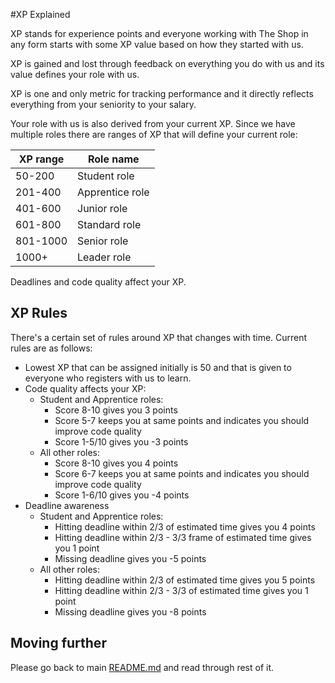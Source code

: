 #XP Explained

XP stands for experience points and everyone working with The Shop in any form starts with some XP value based on how they 
started with us. 

XP is gained and lost through feedback on everything you do with us and its value defines your role with us. 

XP is one and only metric for tracking performance and it directly reflects everything from your seniority to your salary.

Your role with us is also derived from your current XP. Since we have multiple roles there are ranges of XP that 
will define your current role:
 
|XP range  | Role name       |
|----------|-----------------|
| 50-200   | Student role    |
| 201-400  | Apprentice role |
| 401-600  | Junior role     |
| 601-800  | Standard role   |
| 801-1000 | Senior role     |
| 1000+    | Leader role     |

Deadlines and code quality affect your XP.

## XP Rules
There's a certain set of rules around XP that changes with time. Current rules are as follows:
  - Lowest XP that can be assigned initially is 50 and that is given to everyone who registers with us to learn. 
  - Code quality affects your XP:
    - Student and Apprentice roles:
      - Score 8-10 gives you 3 points
      - Score 5-7 keeps you at same points and indicates you should improve code quality
      - Score 1-5/10 gives you -3 points
    - All other roles:
      - Score 8-10 gives you 4 points
      - Score 6-7 keeps you at same points and indicates you should improve code quality
      - Score 1-6/10 gives you -4 points
  - Deadline awareness
    - Student and Apprentice roles:
      - Hitting deadline within 2/3 of estimated time gives you 4 points
      - Hitting deadline within 2/3 - 3/3 frame of estimated time gives you 1 point
      - Missing deadline gives you -5 points
    - All other roles:
      - Hitting deadline within 2/3 of estimated time gives you 5 points
      - Hitting deadline within 2/3 - 3/3 of estimated time gives you 1 point
      - Missing deadline gives you -8 points

## Moving further
Please go back to main [README.md](README.md) and read through rest of it.
